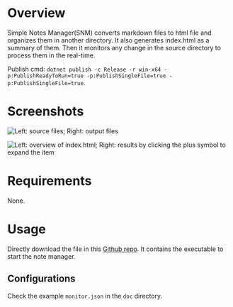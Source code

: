 # Overview

Simple Notes Manager(SNM) converts markdown files to html file and organizes them in another directory. It also generates index.html as a summary of them. Then it monitors any change in the source directory to process them in the real-time.

Publish cmd: `dotnet publish -c Release -r win-x64 -p:PublishReadyToRun=true -p:PublishSingleFile=true -p:PublishSingleFile=true`.

# Screenshots

![Left: source files; Right: output files](doc/md2html.png)

![Left: overview of index.html; Right: results by clicking the plus symbol to expand the item](doc/index.html.png)

# Requirements

None.

# Usage

Directly download the file in this [Github repo](https://github.com/jingchangshi/NoteProject).
It contains the executable to start the note manager.

## Configurations

Check the example `monitor.json` in the `doc` directory.

